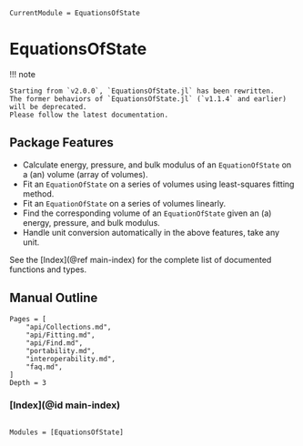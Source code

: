 ```@meta
CurrentModule = EquationsOfState
```

# EquationsOfState

!!! note

    Starting from `v2.0.0`, `EquationsOfState.jl` has been rewritten.
    The former behaviors of `EquationsOfState.jl` (`v1.1.4` and earlier) will be deprecated.
    Please follow the latest documentation.

## Package Features

- Calculate energy, pressure, and bulk modulus of an `EquationOfState` on a (an)
  volume (array of volumes).
- Fit an `EquationOfState` on a series of volumes using least-squares fitting
  method.
- Fit an `EquationOfState` on a series of volumes linearly.
- Find the corresponding volume of an `EquationOfState` given an (a) energy,
  pressure, and bulk modulus.
- Handle unit conversion automatically in the above features, take any unit.

See the [Index](@ref main-index) for the complete list of documented functions
and types.

## Manual Outline

```@contents
Pages = [
    "api/Collections.md",
    "api/Fitting.md",
    "api/Find.md",
    "portability.md",
    "interoperability.md",
    "faq.md",
]
Depth = 3
```

### [Index](@id main-index)

```@index

```

```@autodocs
Modules = [EquationsOfState]
```
